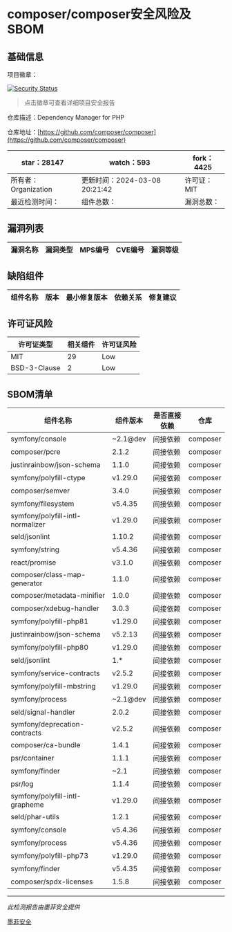 # composer/composer安全风险及SBOM

## 基础信息

项目徽章：

[![Security Status](https://www.murphysec.com/platform3/v31/badge/1766182826447888384.svg)](https://www.murphysec.com/console/report/1691879488088727552/1766182826447888384)

> 点击徽章可查看详细项目安全报告

仓库描述：Dependency Manager for PHP

仓库地址：[https://github.com/composer/composer](https://github.com/composer/composer)

| star：28147 | watch：593 | fork：4425 |
| ----------- | -------------- | ------------ |
| 所有者：Organization | 更新时间：2024-03-08 20:21:42 | 许可证：MIT |
| 最近检测时间： | 组件总数： | 漏洞总数： |




## 漏洞列表

| 漏洞名称 | 漏洞类型 | MPS编号 | CVE编号 | 漏洞等级 |
| ------- | ------ | ------- | ------ | ----- |





## 缺陷组件

| 组件名称 | 版本 | 最小修复版本 | 依赖关系 | 修复建议 |
| -------- | ---- | ------------ | -------- | -------- |





## 许可证风险

| 许可证类型 | 相关组件 | 许可证风险 |
| ---------- | -------- | ---------- |
|MIT|29|Low|
|BSD-3-Clause|2|Low|




## SBOM清单

| 组件名称 | 组件版本 | 是否直接依赖 | 仓库 |
| -------- | -------- | ------------ | ---- |
|symfony/console|~2.1@dev|间接依赖|composer|
|composer/pcre|2.1.2|间接依赖|composer|
|justinrainbow/json-schema|1.1.0|间接依赖|composer|
|symfony/polyfill-ctype|v1.29.0|间接依赖|composer|
|composer/semver|3.4.0|间接依赖|composer|
|symfony/filesystem|v5.4.35|间接依赖|composer|
|symfony/polyfill-intl-normalizer|v1.29.0|间接依赖|composer|
|seld/jsonlint|1.10.2|间接依赖|composer|
|symfony/string|v5.4.36|间接依赖|composer|
|react/promise|v3.1.0|间接依赖|composer|
|composer/class-map-generator|1.1.0|间接依赖|composer|
|composer/metadata-minifier|1.0.0|间接依赖|composer|
|composer/xdebug-handler|3.0.3|间接依赖|composer|
|symfony/polyfill-php81|v1.29.0|间接依赖|composer|
|justinrainbow/json-schema|v5.2.13|间接依赖|composer|
|symfony/polyfill-php80|v1.29.0|间接依赖|composer|
|seld/jsonlint|1.*|间接依赖|composer|
|symfony/service-contracts|v2.5.2|间接依赖|composer|
|symfony/polyfill-mbstring|v1.29.0|间接依赖|composer|
|symfony/process|~2.1@dev|间接依赖|composer|
|seld/signal-handler|2.0.2|间接依赖|composer|
|symfony/deprecation-contracts|v2.5.2|间接依赖|composer|
|composer/ca-bundle|1.4.1|间接依赖|composer|
|psr/container|1.1.1|间接依赖|composer|
|symfony/finder|~2.1|间接依赖|composer|
|psr/log|1.1.4|间接依赖|composer|
|symfony/polyfill-intl-grapheme|v1.29.0|间接依赖|composer|
|seld/phar-utils|1.2.1|间接依赖|composer|
|symfony/console|v5.4.36|间接依赖|composer|
|symfony/process|v5.4.36|间接依赖|composer|
|symfony/polyfill-php73|v1.29.0|间接依赖|composer|
|symfony/finder|v5.4.35|间接依赖|composer|
|composer/spdx-licenses|1.5.8|间接依赖|composer|


------

*此检测报告由墨菲安全提供*

[墨菲安全](www.murphysec.com)